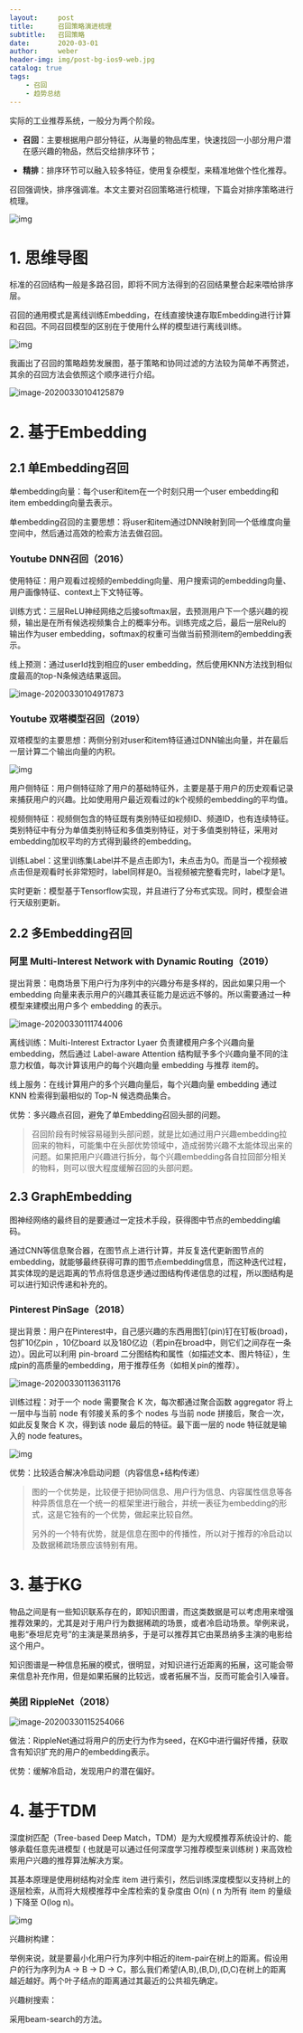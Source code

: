 ```yaml
---
layout:     post
title:      召回策略演进梳理
subtitle:   召回策略
date:       2020-03-01
author:     weber
header-img: img/post-bg-ios9-web.jpg
catalog: true
tags:
    - 召回
	- 趋势总结
---
```


实际的工业推荐系统，一般分为两个阶段。

- **召回**：主要根据用户部分特征，从海量的物品库里，快速找回一小部分用户潜在感兴趣的物品，然后交给排序环节；

- **精排**：排序环节可以融入较多特征，使用复杂模型，来精准地做个性化推荐。

召回强调快，排序强调准。本文主要对召回策略进行梳理，下篇会对排序策略进行梳理。

![img](https://tva1.sinaimg.cn/large/00831rSTgy1gdbr2pfj9jj31400lf40j.jpg)

# 1. 思维导图

标准的召回结构一般是多路召回，即将不同方法得到的召回结果整合起来喂给排序层。

召回的通用模式是离线训练Embedding，在线直接快速存取Embedding进行计算和召回。不同召回模型的区别在于使用什么样的模型进行离线训练。

![img](https://tva1.sinaimg.cn/large/00831rSTgy1gdbrpo8ss9j31400l3402.jpg)

我画出了召回的策略趋势发展图，基于策略和协同过滤的方法较为简单不再赘述，其余的召回方法会依照这个顺序进行介绍。

![image-20200330104125879](https://tva1.sinaimg.cn/large/00831rSTgy1gdbr9i9blkj31500u0n1k.jpg)

# 2. 基于Embedding

## 2.1 单Embedding召回

单embedding向量：每个user和item在一个时刻只用一个user embedding和item embedding向量去表示。

单embedding召回的主要思想：将user和item通过DNN映射到同一个低维度向量空间中，然后通过高效的检索方法去做召回。

### Youtube DNN召回（2016）

使用特征：用户观看过视频的embedding向量、用户搜索词的embedding向量、用户画像特征、context上下文特征等。

训练方式：三层ReLU神经网络之后接softmax层，去预测用户下一个感兴趣的视频，输出是在所有候选视频集合上的概率分布。训练完成之后，最后一层Relu的输出作为user embedding，softmax的权重可当做当前预测item的embedding表示。

线上预测：通过userId找到相应的user embedding，然后使用KNN方法找到相似度最高的top-N条候选结果返回。

![image-20200330104917873](https://tva1.sinaimg.cn/large/00831rSTgy1gdbrhp1pvdj30xv0u0nf1.jpg)

### Youtube 双塔模型召回（2019）

双塔模型的主要思想：两侧分别对user和item特征通过DNN输出向量，并在最后一层计算二个输出向量的内积。

![img](https://tva1.sinaimg.cn/large/00831rSTgy1gdbs2f8u75j30u00fbjsd.jpg)



用户侧特征：用户侧特征除了用户的基础特征外，主要是基于用户的历史观看记录来捕获用户的兴趣。比如使用用户最近观看过的k个视频的embedding的平均值。

视频侧特征：视频侧包含的特征既有类别特征如视频ID、频道ID，也有连续特征。类别特征中有分为单值类别特征和多值类别特征，对于多值类别特征，采用对embedding加权平均的方式得到最终的embedding。

训练Label：这里训练集Label并不是点击即为1，未点击为0。而是当一个视频被点击但是观看时长非常短时，label同样是0。当视频被完整看完时，label才是1。

实时更新：模型基于Tensorflow实现，并且进行了分布式实现。同时，模型会进行天级别更新。

## 2.2 多Embedding召回

### 阿里 Multi-Interest Network with Dynamic Routing（2019）

提出背景：电商场景下用户行为序列中的兴趣分布是多样的，因此如果只用一个 embedding 向量来表示用户的兴趣其表征能力是远远不够的。所以需要通过一种模型来建模出用户多个 embedding 的表示。

![image-20200330111744006](https://tva1.sinaimg.cn/large/00831rSTgy1gdbsbai0e8j31ti0u04nj.jpg)

离线训练：Multi-Interest Extractor Lyaer 负责建模用户多个兴趣向量 embedding，然后通过 Label-aware Attention 结构赋予多个兴趣向量不同的注意力权值，每次计算该用户的每个兴趣向量 embedding 与推荐 item的。

线上服务：在线计算用户的多个兴趣向量后，每个兴趣向量 embedding 通过 KNN 检索得到最相似的 Top-N 候选商品集合。

优势：多兴趣点召回，避免了单Embedding召回头部的问题。

> 召回阶段有时候容易碰到头部问题，就是比如通过用户兴趣embedding拉回来的物料，可能集中在头部优势领域中，造成弱势兴趣不太能体现出来的问题。如果把用户兴趣进行拆分，每个兴趣embedding各自拉回部分相关的物料，则可以很大程度缓解召回的头部问题。

## 2.3 GraphEmbedding

图神经网络的最终目的是要通过一定技术手段，获得图中节点的embedding编码。

通过CNN等信息聚合器，在图节点上进行计算，并反复迭代更新图节点的embedding，就能够最终获得可靠的图节点embedding信息，而这种迭代过程，其实体现的是远距离的节点将信息逐步通过图结构传递信息的过程，所以图结构是可以进行知识传递和补充的。

### Pinterest PinSage（2018）

提出背景：用户在Pinterest中，自己感兴趣的东西用图钉(pin)钉在钉板(broad)，包扩10亿pin ，10亿board 以及180亿边（若pin在broad中，则它们之间存在一条边）。因此可以利用 pin-broard 二分图结构和属性（如描述文本、图片特征），生成pin的高质量的embedding，用于推荐任务（如相关pin的推荐）。

![image-20200330113631176](https://tva1.sinaimg.cn/large/00831rSTly1gdbsuxztwsj31kc0k8wnc.jpg)

训练过程：对于一个 node 需要聚合 K 次，每次都通过聚合函数 aggregator 将上一层中与当前 node 有邻接关系的多个 nodes 与当前 node 拼接后，聚合一次，如此反复聚合 K 次，得到该 node 最后的特征。最下面一层的 node 特征就是输入的 node features。

![img](https://tva1.sinaimg.cn/large/00831rSTly1gdbsz59c70j30rq0bqabq.jpg)

优势：比较适合解决冷启动问题（内容信息+结构传递）

> 图的一个优势是，比较便于把协同信息、用户行为信息、内容属性信息等各种异质信息在一个统一的框架里进行融合，并统一表征为embedding的形式，这是它独有的一个优势，做起来比较自然。
>
> 另外的一个特有优势，就是信息在图中的传播性，所以对于推荐的冷启动以及数据稀疏场景应该特别有用。

# 3. 基于KG

物品之间是有一些知识联系存在的，即知识图谱，而这类数据是可以考虑用来增强推荐效果的，尤其是对于用户行为数据稀疏的场景，或者冷启动场景。举例来说，电影“泰坦尼克号”的主演是莱昂纳多，于是可以推荐其它由莱昂纳多主演的电影给这个用户。

知识图谱是一种信息拓展的模式，很明显，对知识进行近距离的拓展，这可能会带来信息补充作用，但是如果拓展的比较远，或者拓展不当，反而可能会引入噪音。

### 美团 RippleNet（2018）

![image-20200330115254066](https://tva1.sinaimg.cn/large/00831rSTgy1gdbtc9m4wgj31ow0pskg0.jpg)

做法：RippleNet通过将用户的历史行为作为seed，在KG中进行偏好传播，获取含有知识扩充的用户的embedding表示。

优势：缓解冷启动，发现用户的潜在偏好。

# 4. 基于TDM

深度树匹配（Tree-based Deep Match，TDM）是为大规模推荐系统设计的、能够承载任意先进模型 ( 也就是可以通过任何深度学习推荐模型来训练树 ) 来高效检索用户兴趣的推荐算法解决方案。

其基本原理是使用树结构对全库 item 进行索引，然后训练深度模型以支持树上的逐层检索，从而将大规模推荐中全库检索的复杂度由 O(n) ( n 为所有 item 的量级 ) 下降至 O(log n)。

![img](https://tva1.sinaimg.cn/large/00831rSTly1gdbtp898lwj30kd0bw0ts.jpg)

兴趣树构建：

举例来说，就是要最小化用户行为序列中相近的item-pair在树上的距离。假设用户的行为序列为A -> B -> D -> C，那么我们希望(A,B),(B,D),(D,C)在树上的距离越近越好。两个叶子结点的距离通过其最近的公共祖先确定。

兴趣树搜索：

采用beam-search的方法。